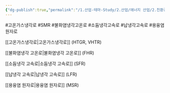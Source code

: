 ```yaml
---
{"dg-publish":true,"permalink":"/1.산업-테마-Study/2.산업/에너지 산업/2.친환경 에너지/1.원자력발전/INFO_원자력발전/4세대 SMR/","created":"2024-11-20T21:02:28.383+09:00","updated":"2025-06-03T20:07:21.007+09:00"}
---
```


#고온가스냉각로 #SMR #불화염냉각고온로 #소듐냉각고속로 #납냉각고속로 #용융염원자로


[[고온가스냉각로\|고온가스냉각로]] (HTGR, VHTR)

[[불화염냉각 고온로\|불화염냉각 고온로]] (FHR) 

[[소듐냉각 고속로\|소듐냉각 고속로]] (SFR)

[[납냉각 고속로\|납냉각 고속로]] (LFR)

[[용융염 원자로\|용융염 원자로]] (MSR)